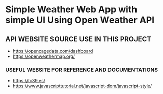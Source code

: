 # Simple Weather Web App with simple UI Using Open Weather API

## API WEBSITE SOURCE USE IN THIS PROJECT

- https://opencagedata.com/dashboard
- https://openweathermap.org/

### USEFUL WEBSITE FOR REFERENCE AND DOCUMENTATIONS

- https://tc39.es/
- https://www.javascripttutorial.net/javascript-dom/javascript-style/

